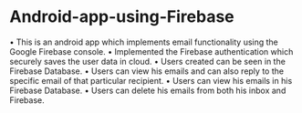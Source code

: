 # Android-app-using-Firebase
•	This is an android app which implements email functionality using the Google Firebase console.
•	Implemented the Firebase authentication which securely saves the user data in cloud.
•	Users created can be seen in the Firebase Database.
•	Users can view his emails and can also reply to the specific email of that particular recipient.
•	Users can view his emails in his Firebase Database.
•	Users can delete his emails from both his inbox and Firebase.
